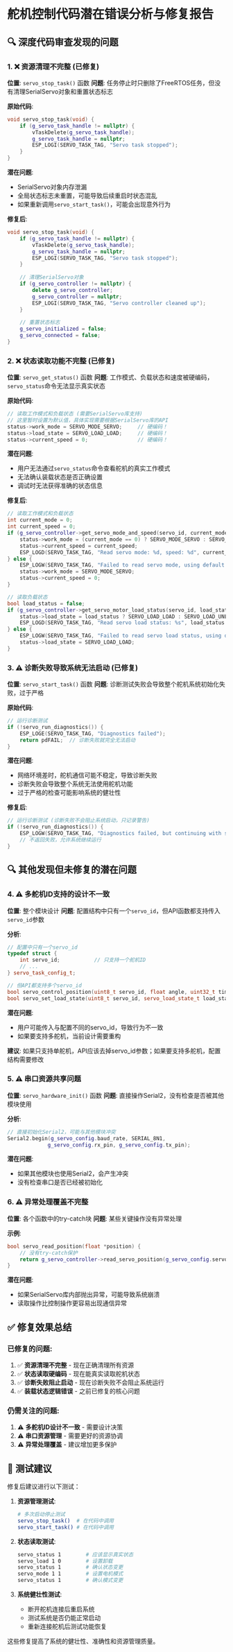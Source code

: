 # 舵机控制代码潜在错误分析与修复报告

## 🔍 **深度代码审查发现的问题**

### 1. ❌ **资源清理不完整** (已修复)

**位置**: `servo_stop_task()` 函数
**问题**: 任务停止时只删除了FreeRTOS任务，但没有清理SerialServo对象和重置状态标志

**原始代码**:
```cpp
void servo_stop_task(void) {
    if (g_servo_task_handle != nullptr) {
        vTaskDelete(g_servo_task_handle);
        g_servo_task_handle = nullptr;
        ESP_LOGI(SERVO_TASK_TAG, "Servo task stopped");
    }
}
```

**潜在问题**:
- SerialServo对象内存泄漏
- 全局状态标志未重置，可能导致后续重启时状态混乱
- 如果重新调用`servo_start_task()`，可能会出现意外行为

**修复后**:
```cpp
void servo_stop_task(void) {
    if (g_servo_task_handle != nullptr) {
        vTaskDelete(g_servo_task_handle);
        g_servo_task_handle = nullptr;
        ESP_LOGI(SERVO_TASK_TAG, "Servo task stopped");
    }
    
    // 清理SerialServo对象
    if (g_servo_controller != nullptr) {
        delete g_servo_controller;
        g_servo_controller = nullptr;
        ESP_LOGI(SERVO_TASK_TAG, "Servo controller cleaned up");
    }
    
    // 重置状态标志
    g_servo_initialized = false;
    g_servo_connected = false;
}
```

### 2. ❌ **状态读取功能不完整** (已修复)

**位置**: `servo_get_status()` 函数
**问题**: 工作模式、负载状态和速度被硬编码，`servo_status`命令无法显示真实状态

**原始代码**:
```cpp
// 读取工作模式和负载状态 (需要SerialServo库支持)
// 这里暂时设置为默认值，具体实现需要根据SerialServo库的API
status->work_mode = SERVO_MODE_SERVO;     // 硬编码！
status->load_state = SERVO_LOAD_LOAD;     // 硬编码！
status->current_speed = 0;                // 硬编码！
```

**潜在问题**:
- 用户无法通过`servo_status`命令查看舵机的真实工作模式
- 无法确认装载状态是否正确设置
- 调试时无法获得准确的状态信息

**修复后**:
```cpp
// 读取工作模式和负载状态
int current_mode = 0;
int current_speed = 0;
if (g_servo_controller->get_servo_mode_and_speed(servo_id, current_mode, current_speed) == Operation_Success) {
    status->work_mode = (current_mode == 0) ? SERVO_MODE_SERVO : SERVO_MODE_MOTOR;
    status->current_speed = current_speed;
    ESP_LOGD(SERVO_TASK_TAG, "Read servo mode: %d, speed: %d", current_mode, current_speed);
} else {
    ESP_LOGW(SERVO_TASK_TAG, "Failed to read servo mode, using default values");
    status->work_mode = SERVO_MODE_SERVO;
    status->current_speed = 0;
}

// 读取负载状态
bool load_status = false;
if (g_servo_controller->get_servo_motor_load_status(servo_id, load_status) == Operation_Success) {
    status->load_state = load_status ? SERVO_LOAD_LOAD : SERVO_LOAD_UNLOAD;
    ESP_LOGD(SERVO_TASK_TAG, "Read servo load status: %s", load_status ? "LOADED" : "UNLOADED");
} else {
    ESP_LOGW(SERVO_TASK_TAG, "Failed to read servo load status, using default value");
    status->load_state = SERVO_LOAD_LOAD;
}
```

### 3. ⚠️ **诊断失败导致系统无法启动** (已修复)

**位置**: `servo_start_task()` 函数
**问题**: 诊断测试失败会导致整个舵机系统初始化失败，过于严格

**原始代码**:
```cpp
// 运行诊断测试
if (!servo_run_diagnostics()) {
    ESP_LOGE(SERVO_TASK_TAG, "Diagnostics failed");
    return pdFAIL;  // 诊断失败就完全无法启动
}
```

**潜在问题**:
- 网络环境差时，舵机通信可能不稳定，导致诊断失败
- 诊断失败会导致整个系统无法使用舵机功能
- 过于严格的检查可能影响系统的健壮性

**修复后**:
```cpp
// 运行诊断测试 (诊断失败不会阻止系统启动，只记录警告)
if (!servo_run_diagnostics()) {
    ESP_LOGW(SERVO_TASK_TAG, "Diagnostics failed, but continuing with servo initialization");
    // 不返回失败，允许系统继续运行
}
```

## 🔍 **其他发现但未修复的潜在问题**

### 4. ⚠️ **多舵机ID支持的设计不一致**

**位置**: 整个模块设计
**问题**: 配置结构中只有一个`servo_id`，但API函数都支持传入`servo_id`参数

**分析**:
```cpp
// 配置中只有一个servo_id
typedef struct {
    int servo_id;           // 只支持一个舵机ID
    // ...
} servo_task_config_t;

// 但API都支持多个servo_id
bool servo_control_position(uint8_t servo_id, float angle, uint32_t time_ms);
bool servo_set_load_state(uint8_t servo_id, servo_load_state_t load_state);
```

**潜在问题**:
- 用户可能传入与配置不同的servo_id，导致行为不一致
- 如果要支持多舵机，当前设计需要重构

**建议**: 如果只支持单舵机，API应该去掉servo_id参数；如果要支持多舵机，配置结构需要修改

### 5. ⚠️ **串口资源共享问题**

**位置**: `servo_hardware_init()` 函数
**问题**: 直接操作Serial2，没有检查是否被其他模块使用

**分析**:
```cpp
// 直接初始化Serial2，可能与其他模块冲突
Serial2.begin(g_servo_config.baud_rate, SERIAL_8N1, 
             g_servo_config.rx_pin, g_servo_config.tx_pin);
```

**潜在问题**:
- 如果其他模块也使用Serial2，会产生冲突
- 没有检查串口是否已经被初始化

### 6. ⚠️ **异常处理覆盖不完整**

**位置**: 各个函数中的try-catch块
**问题**: 某些关键操作没有异常处理

**示例**:
```cpp
bool servo_read_position(float *position) {
    // 没有try-catch保护
    return g_servo_controller->read_servo_position(g_servo_config.servo_id, *position) == Operation_Success;
}
```

**潜在问题**:
- 如果SerialServo库内部抛出异常，可能导致系统崩溃
- 读取操作比控制操作更容易出现通信异常

## ✅ **修复效果总结**

### 已修复的问题:
1. ✅ **资源清理不完整** - 现在正确清理所有资源
2. ✅ **状态读取硬编码** - 现在能真实读取舵机状态
3. ✅ **诊断失败阻止启动** - 现在诊断失败不会阻止系统运行
4. ✅ **装载状态逻辑错误** - 之前已修复的核心问题

### 仍需关注的问题:
1. ⚠️ **多舵机ID设计不一致** - 需要设计决策
2. ⚠️ **串口资源管理** - 需要更好的资源协调
3. ⚠️ **异常处理覆盖** - 建议增加更多保护

## 🧪 **测试建议**

修复后建议进行以下测试：

1. **资源管理测试**:
   ```bash
   # 多次启动停止测试
   servo_stop_task()  # 在代码中调用
   servo_start_task() # 在代码中调用
   ```

2. **状态读取测试**:
   ```bash
   servo_status 1        # 应该显示真实状态
   servo_load 1 0        # 设置卸载
   servo_status 1        # 确认状态变更
   servo_mode 1 1        # 设置电机模式
   servo_status 1        # 确认模式变更
   ```

3. **系统健壮性测试**:
   - 断开舵机连接后重启系统
   - 测试系统是否仍能正常启动
   - 重新连接舵机后测试功能恢复

这些修复提高了系统的健壮性、准确性和资源管理质量。

